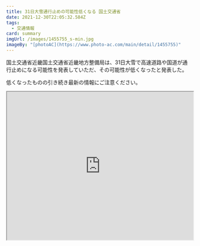 ```yaml
---
title: 31日大雪通行止めの可能性低くなる 国土交通省
date: 2021-12-30T22:05:32.584Z
tags:
  - 交通情報
card: summary
imgUrl: /images/1455755_s-min.jpg
imageBy: "[photoAC](https://www.photo-ac.com/main/detail/1455755)"
---
```

国土交通省近畿国土交通省近畿地方整備局は、31日大雪で高速道路や国道が通行止めになる可能性を発表していただ、その可能性が低くなったと発表した。

低くなったものの引き続き最新の情報にご注意ください。

<iframe src="https://www.google.com/maps/d/u/0/embed?mid=11DV3nZa1IDNTcszZZvyQIcvRXjmrRf8L&amp;ehbc=2E312F" style="width:100%; height:400px;"></iframe>